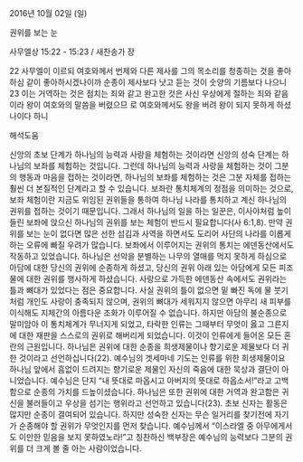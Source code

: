 2016년 10월 02일 (일)

권위를 보는 눈



사무엘상 15:22 - 15:23 / 새찬송가  장


22 사무엘이 이르되 여호와께서 번제와 다른 제사를 그의 목소리를 청종하는 것을 좋아하심 같이 좋아하시겠나이까 순종이 제사보다 낫고 듣는 것이 숫양의 기름보다 나으니 23 이는 거역하는 것은 점치는 죄와 같고 완고한 것은 사신 우상에게 절하는 죄와 같음이라 왕이 여호와의 말씀을 버렸으므
로 여호와께서도 왕을 버려 왕이 되지 못하게 하셨나이다 하니

해석도움





신앙의 초보 단계가 하나님의 능력과 사랑을 체험하는 것이라면 신앙의 성숙 단계는 하나님의 보좌를 체험하는 것입니다. 그런데 하나님의 능력과 사랑을 체험하는 것이 그분의 행동과 마음을 접하는 것이라면, 하나님의 보좌를 체험하는 것은 그분 자체를 접하는 훨씬 더 본질적인 단계라고 할 수 있습니다. 보좌란 통치체계의 정점을 의미하는 것으로, 보좌 체험이란 지금도 위임된 권위들을 통하여 하나님 나라를 통치하고 계신 하나님의 권위를 접하는 것이기 때문입니다. 그래서 하나님의 일을 하는 일꾼은, 이사야처럼 높이 들린 보좌에 앉으신 하나님의 권위를 보는 체험이 반드시 필요합니다(사 6:1,8). 만약 권위를 보는 눈이 없다면 많은 선한 섬김과 사역을 하면서도 도리어 사단의 나라를 이롭게 하는 오류에 빠질 우려가 많습니다.
보좌에서 이루어지는 권위의 통치는 에덴동산에서도 작동하고 있었습니다.
하나님은 선악을 분별하는 나무의 열매를 먹지 못하게 하심으로 아담에 대한 당신의 권위에 순종하게 하셨고, 당신의 권위 아래 있는 아담에게 모든 피조물에 대한 권위를 행사하게 하셨습니다. 사랑으로 가득한 에덴동산 속에서도 권위라는 틀과 뼈대가 있었다는 점은 중요합니다. 사실 권위의 틀이 없으면 밑 빠진 독에 물 붓기처럼 개인도 사랑이 충족되지 않으며, 권위의 뼈대가 세워지지 않으면 아무리 새 피부를 이식해도 지체간의 아름다운 조화가 이루어질 수 없습니다. 하지만 아담의 불순종으로 말미암아 이 통치체계가 무너지게 되었고, 타락한 인류는 그때부터 무엇이 옳고 그른지에 대한 재판을 스스로의 권위로 해버리게 되었습니다. 이것이 인류에게 들어온 모든 혼란의 근원입니다.
하나님은 권위에 대한 순종을 희생제물이나 향기로운 제물보다 더 귀한 것이라고 선언하십니다(22). 예수님의 겟세마네 기도는 인류를 위한 희생제물이요 하나님 앞에서 흠없이 드려지는 향기로운 제물인 자신의 죽음에 대한 묵상과 결단이 아니었습니다. 예수님은 단지 “내 뜻대로 마옵시고 아버지의 뜻대로 하옵소서!”라고 고백함으로 순종의 가치를 드높이셨습니다.
하나님은 또한 권위에 대한 거역과 완고함은 귀신을 불러들이고 우상을 섬기는 행위라고 선언하고 있습니다(23).
초보 신자는 활동은 많지만 순종이 결여되어 있습니다. 하지만 성숙한 신자는 무슨 일거리를 찾기전에 자기가 순종해야 할 권위가 무엇인지를 먼저 찾습니다. 예수님께서 “이스라엘 중 아무에게서도 이만한 믿음을 보지 못하였노라!”고 칭찬하신 백부장은 예수님의 능력보다 그분의 권위를 더 크게 볼 줄 아는 사람이었습니다.